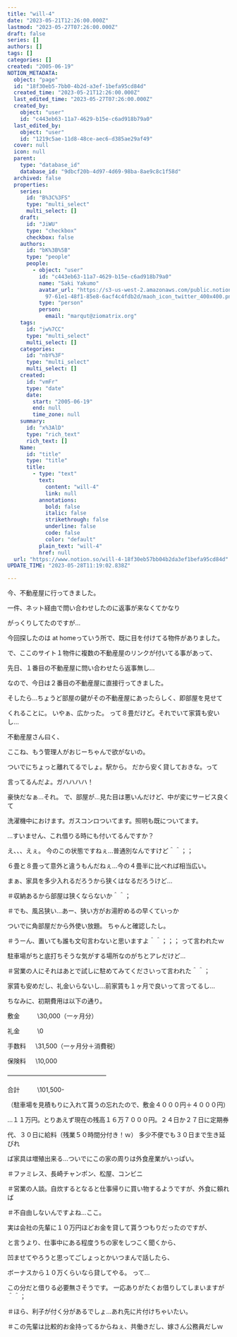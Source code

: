 ```yaml
---
title: "will-4"
date: "2023-05-21T12:26:00.000Z"
lastmod: "2023-05-27T07:26:00.000Z"
draft: false
series: []
authors: []
tags: []
categories: []
created: "2005-06-19"
NOTION_METADATA:
  object: "page"
  id: "18f30eb5-7bb0-4b2d-a3ef-1befa95cd84d"
  created_time: "2023-05-21T12:26:00.000Z"
  last_edited_time: "2023-05-27T07:26:00.000Z"
  created_by:
    object: "user"
    id: "c443eb63-11a7-4629-b15e-c6ad918b79a0"
  last_edited_by:
    object: "user"
    id: "1219c5ae-11d8-48ce-aec6-d385ae29af49"
  cover: null
  icon: null
  parent:
    type: "database_id"
    database_id: "9dbcf20b-4d97-4d69-98ba-8ae9c8c1f58d"
  archived: false
  properties:
    series:
      id: "B%3C%3FS"
      type: "multi_select"
      multi_select: []
    draft:
      id: "JiWU"
      type: "checkbox"
      checkbox: false
    authors:
      id: "bK%3B%5B"
      type: "people"
      people:
        - object: "user"
          id: "c443eb63-11a7-4629-b15e-c6ad918b79a0"
          name: "Saki Yakumo"
          avatar_url: "https://s3-us-west-2.amazonaws.com/public.notion-static.com/3ad1c4\
            97-61e1-48f1-85e8-6acf4c4fdb2d/maoh_icon_twitter_400x400.png"
          type: "person"
          person:
            email: "marqut@ziomatrix.org"
    tags:
      id: "jw%7CC"
      type: "multi_select"
      multi_select: []
    categories:
      id: "nbY%3F"
      type: "multi_select"
      multi_select: []
    created:
      id: "vmFr"
      type: "date"
      date:
        start: "2005-06-19"
        end: null
        time_zone: null
    summary:
      id: "x%3AlD"
      type: "rich_text"
      rich_text: []
    Name:
      id: "title"
      type: "title"
      title:
        - type: "text"
          text:
            content: "will-4"
            link: null
          annotations:
            bold: false
            italic: false
            strikethrough: false
            underline: false
            code: false
            color: "default"
          plain_text: "will-4"
          href: null
  url: "https://www.notion.so/will-4-18f30eb57bb04b2da3ef1befa95cd84d"
UPDATE_TIME: "2023-05-28T11:19:02.838Z"

---
```

<link rel="stylesheet" href="https://cdn.jsdelivr.net/npm/katex@0.16.2/dist/katex.min.css" integrity="sha384-bYdxxUwYipFNohQlHt0bjN/LCpueqWz13HufFEV1SUatKs1cm4L6fFgCi1jT643X" crossorigin="anonymous">


今、不動産屋に行ってきました。


一件、ネット経由で問い合わせしたのに返事が来なくてかなり


がっくりしてたのですが…


今回探したのは at homeっていう所で、既に目を付けてる物件がありました。


で、ここのサイト１物件に複数の不動産屋のリンクが付いてる事があって、


先日、１番目の不動産屋に問い合わせたら返事無し…


なので、今日は２番目の不動産屋に直接行ってきました。


そしたら…ちょうど部屋の鍵がその不動産屋にあったらしく、即部屋を見せて


くれることに。 いやぁ、広かった。 って８畳だけど。それでいて家賃も安いし…


不動産屋さん曰く、


ここね、もう管理人がおじーちゃんで欲がないの。


ついでにちょっと離れてるでしょ。駅から。 だから安く貸しておきな。って


言ってるんだよ。ガハハハハ！


豪快だなぁ…それ。 で、部屋が…見た目は悪いんだけど、中が変にサービス良くて


洗濯機中におけます。ガスコンロついてます。照明も既についてます。


…すいません、これ借りる時にも付いてるんですか？


え、、、えぇ。 今のこの状態ですねぇ…普通別なんですけど＾＾；；


６畳と８畳って意外と違うもんだねぇ…今の４畳半に比べれば相当広い。


まぁ、家具を多少入れるだろうから狭くはなるだろうけど…


＃収納あるから部屋は狭くならないか＾＾；


＃でも、風呂狭い…あー、狭い方がお湯貯めるの早くていっか


ついでに角部屋だから外使い放題。 ちゃんと確認したし。


＃うーん、置いても誰も文句言わないと思いますよ＾＾；；； って言われたｗ


駐車場がちと底打ちそうな気がする場所なのがちとアレだけど…


＃営業の人にそれはあとで試しに駐めてみてくださいって言われた＾＾；


家賃も安めだし、礼金いらないし…前家賃も１ヶ月で良いって言ってるし…


ちなみに、初期費用は以下の通り。


敷金 　 　 \30,000（一ヶ月分）


礼金 　 　 \0


手数料 　 \31,500（一ヶ月分＋消費税）


保険料 　 \10,000


————————————————


合計 　 　 \101,500-


（駐車場を見積もりに入れて貰うの忘れたので、敷金４０００円＋４０００円）


…１１万円。とりあえず現在の残高１６万７０００円。２４日か２７日に定期券


代、３０日に給料（残業５０時間分付き！ｗ） 多少不便でも３０日まで生き延びれ


ば家具は増殖出来る…ついでにこの家の周りは外食産業がいっぱい。


＃ファミレス、長崎チャンポン、松屋、コンビニ


＃営業の人談。自炊するとなると仕事帰りに買い物するようですが、外食に頼れば


＃不自由しないんですよね…ここ。


実は会社の先輩に１０万円ほどお金を貸して貰うつもりだったのですが、


と言うより、仕事中にある程度うちの家をしつこく聞くから、


凹ませてやろうと思ってごしょっとかいつまんで話したら、


ボーナスから１０万くらいなら貸してやる。 って…


この分だと借りる必要無さそうです。 一応ありがたくお借りしてしまいますが＾＾；


＃ほら、利子が付く分があるでしょ…あれ先に片付けちゃいたい。


＃この先輩は比較的お金持ってるからねぇ、共働きだし、嫁さん公務員だしｗ

